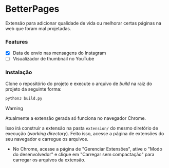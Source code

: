 # BetterPages
Extensão para adicionar qualidade de vida ou melhorar certas páginas na web que foram mal projetadas.

### Features
- [x] Data de envio nas mensagens do Instagram
- [ ] Visualizador de thumbnail no YouTube

### Instalação
Clone o repositório do projeto e execute o arquivo de *build* na raiz do projeto da seguinte forma:
```bash
python3 build.py
```
> [!WARNING]
> Atualmente a extensão gerada só funciona no navegador Chrome.

Isso irá construir a extensão na pasta `extension/` do mesmo diretório de execução (*working directory*). Feito isso, acesse a página de extensões do seu navegador e carregue os arquivos.
- No Chrome, acesse a página de "Gerenciar Extensões", ative o "Modo do desenvolvedor" e clique em "Carregar sem compactação" para carregar os arquivos da extensão.
